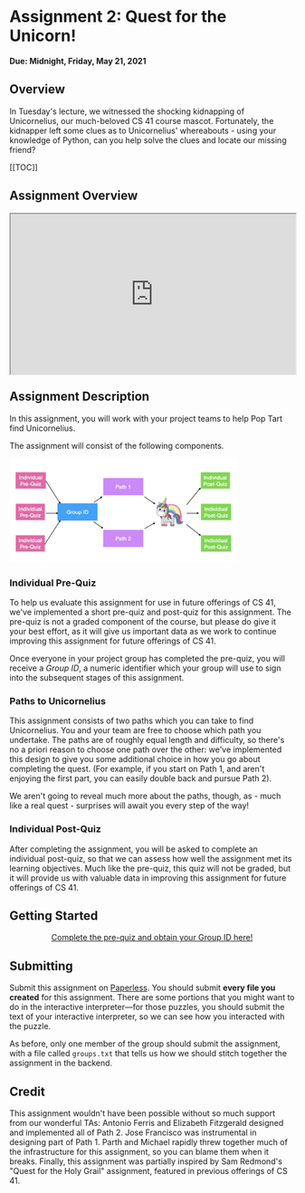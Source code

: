 # Assignment 2: Quest for the Unicorn!
**Due: Midnight, Friday, May 21, 2021**
<style>
.videoWrapper {
  position: relative;
  padding-bottom: 56.25%; /* 16:9 */
  height: 0;
}
.videoWrapper iframe {
  position: absolute;
  top: 0;
  left: 0;
  width: 100%;
  height: 100%;
}
</style>

## Overview
In Tuesday's lecture, we witnessed the shocking kidnapping of Unicornelius, our much-beloved CS 41 course mascot. Fortunately, the kidnapper left some clues as to Unicornelius' whereabouts - using your knowledge of Python, can you help solve the clues and locate our missing friend?

[[TOC]]

## Assignment Overview

<div class="videoWrapper">
    <iframe width="420" height="315"
    src="https://www.youtube.com/embed/AdpagIOFhTo">
    </iframe>
</div>

## Assignment Description

In this assignment, you will work with your project teams to help Pop Tart find Unicornelius.

The assignment will consist of the following components.

<img 
    src="/img/quest_for_the_unicorn_paths.png" 
    class="d-block mx-auto"
    alt="Different paths to the unicorn: the assignment begins with an individual pre-quiz, after which you get a group ID. Then you can complete one of two paths and finally finish a post-quiz." 
    width="80%"
/>

### Individual Pre-Quiz

To help us evaluate this assignment for use in future offerings of CS 41, we've implemented a short pre-quiz and post-quiz for this assignment. The pre-quiz is not a graded component of the course, but please do give it your best effort, as it will give us important data as we work to continue improving this assignment for future offerings of CS 41.

Once everyone in your project group has completed the pre-quiz, you will receive a _Group ID_, a numeric identifier which your group will use to sign into the subsequent stages of this assignment.

### Paths to Unicornelius

This assignment consists of two paths which you can take to find Unicornelius. You and your team are free to choose which path you undertake. The paths are of roughly equal length and difficulty, so there's no a priori reason to choose one path over the other: we've implemented this design to give you some additional choice in how you go about completing the quest. (For example, if you start on Path 1, and aren't enjoying the first part, you can easily double back and pursue Path 2).

We aren't going to reveal much more about the paths, though, as - much like a real quest - surprises will await you every step of the way!

### Individual Post-Quiz

After completing the assignment, you will be asked to complete an individual post-quiz, so that we can assess how well the assignment met its learning objectives. Much like the pre-quiz, this quiz will not be graded, but it will provide us with valuable data in improving this assignment for future offerings of CS 41.

## Getting Started

<p align="center" class="h2">
    <a href="https://prequiz.unicornsarethebest.com">Complete the pre-quiz and obtain your Group ID here!</a>
</p>

## Submitting

Submit this assignment on [Paperless](https://paperless.stanford.edu). You should submit **every file you created** for this assignment. There are some portions that you might want to do in the interactive interpreter—for those puzzles, you should submit the text of your interactive interpreter, so we can see how you interacted with the puzzle.

As before, only one member of the group should submit the assignment, with a file called `groups.txt` that tells us how we should stitch together the assignment in the backend.

## Credit
This assignment wouldn't have been possible without so much support from our wonderful TAs: Antonio Ferris and Elizabeth Fitzgerald designed and implemented all of Path 2. Jose Francisco was instrumental in designing part of Path 1. Parth and Michael rapidly threw together much of the infrastructure for this assignment, so you can blame them when it breaks. Finally, this assignment was partially inspired by Sam Redmond's "Quest for the Holy Grail" assignment, featured in previous offerings of CS 41.